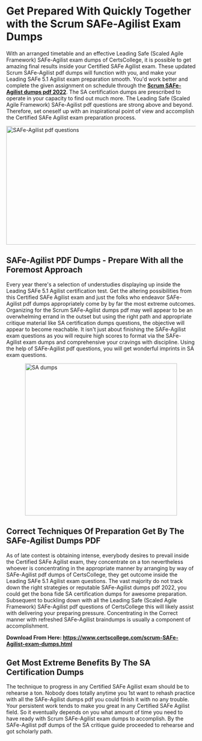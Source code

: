 <h1><strong>Get Prepared With Quickly Together with the Scrum SAFe-Agilist Exam Dumps&nbsp;</strong></h1>
<p><span style="font-weight: 400;">With an arranged timetable and an effective Leading Safe (Scaled Agile Framework) SAFe-Agilist exam dumps of CertsCollege, it is possible to get amazing final results inside your Certified SAFe Agilist exam. These updated Scrum SAFe-Agilist pdf dumps will function with you, and make your Leading SAFe 5.1 Agilist exam preparation smooth. You'd work better and complete the given assignment on schedule through the <strong><a href="https://www.certscollege.com/scrum-SAFe-Agilist-exam-dumps.html">Scrum SAFe-Agilist dumps pdf 2022</a></strong>. The SA certification dumps are prescribed to operate in your capacity to find out much more. The Leading Safe (Scaled Agile Framework) SAFe-Agilist pdf questions are strong above and beyond. Therefore, set oneself up with an inspirational point of view and accomplish the Certified SAFe Agilist exam preparation process.&nbsp;</span></p>
<p><span style="font-weight: 400;"><img style="display: block; margin-left: auto; margin-right: auto;" src="https://i.ibb.co/CPDK3ps/Yellow-and-Blue-Initiative-Blog-Banner.png" alt="SAFe-Agilist pdf questions" width="559" height="315" /></span></p>
<h2><strong>SAFe-Agilist PDF Dumps - Prepare With all the Foremost Approach</strong></h2>
<p><span style="font-weight: 400;">Every year there's a selection of understudies displaying up inside the Leading SAFe 5.1 Agilist certification test. Get the altering possibilities from this Certified SAFe Agilist exam and just the folks who endeavor SAFe-Agilist pdf dumps appropriately come by by far the most extreme outcomes. Organizing for the Scrum SAFe-Agilist dumps pdf may well appear to be an overwhelming errand in the outset but using the right path and appropriate critique material like SA certification dumps questions, the objective will appear to become reachable. It isn't just about finishing the SAFe-Agilist exam questions as you will require high scores to format via the SAFe-Agilist exam dumps and comprehensive your cravings with discipline. Using the help of SAFe-Agilist pdf questions, you will get wonderful imprints in SA exam questions.</span></p>
<p><span style="font-weight: 400;"><a href="https://tinyurl.com/yxe4nj7l"><img style="display: block; margin-left: auto; margin-right: auto;" src="https://i.ibb.co/9tMrhdY/Teacher-Appreciation-Invitation.png" alt="SA dumps " width="404" height="404" /></a></span></p>
<h2><strong>Correct Techniques Of Preparation Get By The SAFe-Agilist Dumps PDF</strong></h2>
<p><span style="font-weight: 400;">As of late contest is obtaining intense, everybody desires to prevail inside the Certified SAFe Agilist exam, they concentrate on a ton nevertheless whoever is concentrating in the appropriate manner by arranging by way of SAFe-Agilist pdf dumps of CertsCollege, they get outcome inside the Leading SAFe 5.1 Agilist exam questions. The vast majority do not track down the right strategies or reputable SAFe-Agilist dumps pdf 2022, you could get the bona fide SA certification dumps for awesome preparation. Subsequent to buckling down with all the Leading Safe (Scaled Agile Framework) SAFe-Agilist pdf questions of CertsCollege this will likely assist with delivering your preparing pressure. Concentrating in the Correct manner with refreshed SAFe-Agilist braindumps is usually a component of accomplishment.</span></p>
<p><span style="font-weight: 400;"><strong>Download From Here: <a href="https://www.certscollege.com/scrum-SAFe-Agilist-exam-dumps.html">https://www.certscollege.com/scrum-SAFe-Agilist-exam-dumps.html</a></strong></span></p>
<h2><strong>Get Most Extreme Benefits By The SA Certification Dumps</strong></h2>
<p><span style="font-weight: 400;">The technique to progress in any Certified SAFe Agilist exam should be to rehearse a ton. Nobody does totally anytime you 1st want to rehash practice with all the SAFe-Agilist dumps pdf you could finish it with no any trouble. Your persistent work tends to make you great in any Certified SAFe Agilist field. So it eventually depends on you what amount of time you need to have ready with Scrum SAFe-Agilist exam dumps to accomplish. By the SAFe-Agilist pdf dumps of the SA critique guide proceeded to rehearse and got scholarly path.</span></p>

